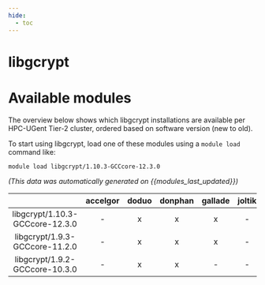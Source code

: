 ```yaml
---
hide:
  - toc
---
```


libgcrypt
=========

# Available modules


The overview below shows which libgcrypt installations are available per HPC-UGent Tier-2 cluster, ordered based on software version (new to old).

To start using libgcrypt, load one of these modules using a `module load` command like:

```shell
module load libgcrypt/1.10.3-GCCcore-12.3.0
```

*(This data was automatically generated on {{modules_last_updated}})*  

| |accelgor|doduo|donphan|gallade|joltik|shinx|skitty|
| :---: | :---: | :---: | :---: | :---: | :---: | :---: | :---: |
|libgcrypt/1.10.3-GCCcore-12.3.0|-|x|x|x|-|x|x|
|libgcrypt/1.9.3-GCCcore-11.2.0|-|x|x|x|-|-|-|
|libgcrypt/1.9.2-GCCcore-10.3.0|-|x|x|-|-|-|-|
